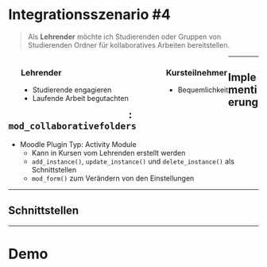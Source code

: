 # Integrationsszenario #4

> Als **Lehrender** möchte ich Studierenden oder Gruppen von Studierenden Ordner für kollaboratives Arbeiten bereitstellen.

<div style="text-align: left; float: left; padding-left:5%;">
<p><b><h3> Lehrender </h3></p></b>
<ul>
  <li> Studierende engagieren </li>
  <li> Laufende Arbeit begutachten </li>
</ul>
</div>
<div style="text-align: left; float: left; padding-left:15%;">
<p><b><h3> Kursteilnehmer </h3></p></b>
<ul>
  <li> Bequemlichkeit </li>
</ul>
</div>

---

## Implementierung: `mod_collaborativefolders`
* Moodle Plugin Typ: Activity Module
  * Kann in Kursen vom Lehrenden erstellt werden
  * `add_instance()`, `update_instance()` und `delete_instance()` als Schnittstellen
  * `mod_form()` zum Verändern von den Einstellungen

---

## Schnittstellen

---

<!-- .element: data-background-image="images/pixabay/photo-336376.jpg" data-state="dim-background" -->
<h1 onclick="window.open('https://sso.uni-muenster.de/PSLearnweb/ps_sciebo','_blank');">Demo</h1>
